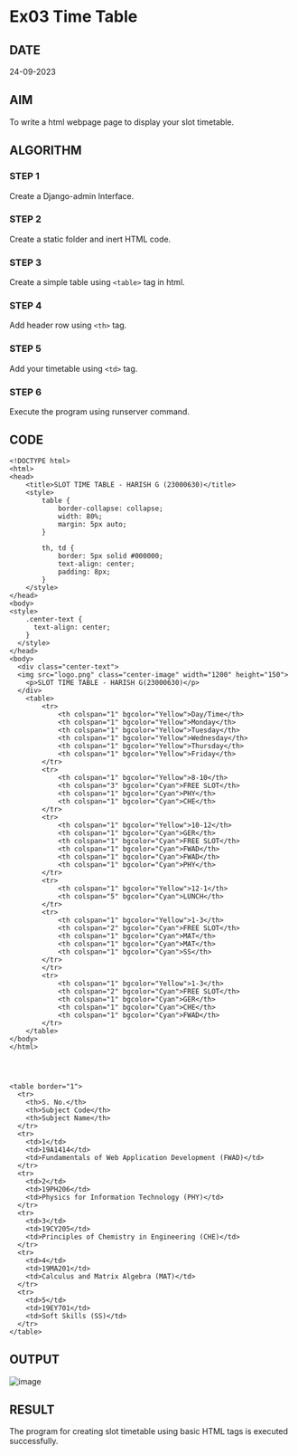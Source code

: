 # Ex03 Time Table

## DATE
24-09-2023

## AIM
To write a html webpage page to display your slot timetable.

## ALGORITHM
### STEP 1
Create a Django-admin Interface.

### STEP 2
Create a static folder and inert HTML code.

### STEP 3
Create a simple table using ```<table>``` tag in html.

### STEP 4
Add header row using ```<th>``` tag.

### STEP 5
Add your timetable using ```<td>``` tag.

### STEP 6
Execute the program using runserver command.

## CODE
```
<!DOCTYPE html>
<html>
<head>
    <title>SLOT TIME TABLE - HARISH G (23000630)</title>
    <style>
        table {
            border-collapse: collapse;
            width: 80%;
            margin: 5px auto;
        }

        th, td {
            border: 5px solid #000000;
            text-align: center;
            padding: 8px;
        }
    </style>
</head>
<body>
<style>
    .center-text {
      text-align: center;
    }
  </style>
</head>
<body>
  <div class="center-text">
  <img src="logo.png" class="center-image" width="1200" height="150">
    <p>SLOT TIME TABLE - HARISH G(23000630)</p>
  </div>
    <table>
        <tr>
            <th colspan="1" bgcolor="Yellow">Day/Time</th>
            <th colspan="1" bgcolor="Yellow">Monday</th>
            <th colspan="1" bgcolor="Yellow">Tuesday</th>
            <th colspan="1" bgcolor="Yellow">Wednesday</th>
            <th colspan="1" bgcolor="Yellow">Thursday</th>
            <th colspan="1" bgcolor="Yellow">Friday</th>
        </tr>
        <tr>
            <th colspan="1" bgcolor="Yellow">8-10</th>
            <th colspan="3" bgcolor="Cyan">FREE SLOT</th>
            <th colspan="1" bgcolor="Cyan">PHY</th>
            <th colspan="1" bgcolor="Cyan">CHE</th>
        </tr>
        <tr>
            <th colspan="1" bgcolor="Yellow">10-12</th>
            <th colspan="1" bgcolor="Cyan">GER</th>
            <th colspan="1" bgcolor="Cyan">FREE SLOT</th>
            <th colspan="1" bgcolor="Cyan">FWAD</th>
            <th colspan="1" bgcolor="Cyan">FWAD</th>
            <th colspan="1" bgcolor="Cyan">PHY</th>
        </tr>
        <tr>
            <th colspan="1" bgcolor="Yellow">12-1</th>
            <th colspan="5" bgcolor="Cyan">LUNCH</th>
        </tr>
        <tr>
            <th colspan="1" bgcolor="Yellow">1-3</th>
            <th colspan="2" bgcolor="Cyan">FREE SLOT</th>
            <th colspan="1" bgcolor="Cyan">MAT</th>
            <th colspan="1" bgcolor="Cyan">MAT</th>
            <th colspan="1" bgcolor="Cyan">SS</th>
        </tr>
        </tr>
        <tr>
            <th colspan="1" bgcolor="Yellow">1-3</th>
            <th colspan="2" bgcolor="Cyan">FREE SLOT</th>
            <th colspan="1" bgcolor="Cyan">GER</th>
            <th colspan="1" bgcolor="Cyan">CHE</th>
            <th colspan="1" bgcolor="Cyan">FWAD</th>
        </tr>
    </table>
</body>
</html>




<table border="1">
  <tr>
    <th>S. No.</th>
    <th>Subject Code</th>
    <th>Subject Name</th>
  </tr>
  <tr>
    <td>1</td>
    <td>19A1414</td>
    <td>Fundamentals of Web Application Development (FWAD)</td>
  </tr>
  <tr>
    <td>2</td>
    <td>19PH206</td>
    <td>Physics for Information Technology (PHY)</td>
  </tr>
  <tr>
    <td>3</td>
    <td>19CY205</td>
    <td>Principles of Chemistry in Engineering (CHE)</td>
  </tr>
  <tr>
    <td>4</td>
    <td>19MA201</td>
    <td>Calculus and Matrix Algebra (MAT)</td>
  </tr>
  <tr>
    <td>5</td>
    <td>19EY701</td>
    <td>Soft Skills (SS)</td>
  </tr>
</table>
```
## OUTPUT
![image](https://github.com/Harish2404lll/slot/assets/141472096/cb83abf2-a80d-4135-8349-8565395a6bf7)


## RESULT
The program for creating slot timetable using basic HTML tags is executed successfully.

